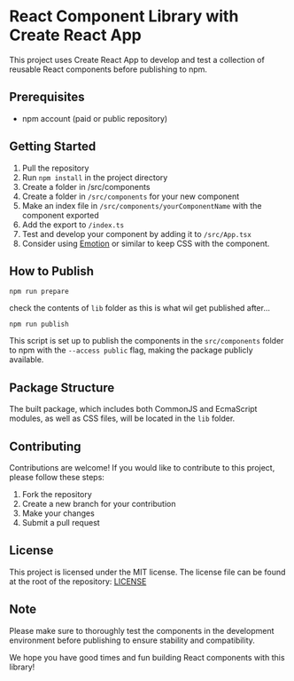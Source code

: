 # React Component Library with Create React App

This project uses Create React App to develop and test a collection of reusable React components before publishing to npm.

## Prerequisites
- npm account (paid or public repository)

## Getting Started
1. Pull the repository
2. Run `npm install` in the project directory
3. Create a folder in /src/components
4. Create a folder in `/src/components` for your new component
5. Make an index file in `/src/components/yourComponentName` with the component exported
6. Add the export to `/index.ts`
7. Test and develop your component by adding it to `/src/App.tsx`
8. Consider using [Emotion](https://emotion.sh/docs/introduction) or similar to keep CSS with the component.

## How to Publish
```npm run prepare```

check the contents of `lib` folder as this is what wil get published after...

```npm run publish```

This script is set up to publish the components in the `src/components` folder to npm with the `--access public` flag, making the package publicly available.

## Package Structure
The built package, which includes both CommonJS and EcmaScript modules, as well as CSS files, will be located in the `lib` folder.

## Contributing
Contributions are welcome! If you would like to contribute to this project, please follow these steps:
1. Fork the repository
2. Create a new branch for your contribution
3. Make your changes
4. Submit a pull request


## License
This project is licensed under the MIT license. The license file can be found at the root of the repository: [LICENSE](./LICENSE)

## Note
Please make sure to thoroughly test the components in the development environment before publishing to ensure stability and compatibility.

We hope you have good times and fun building React components with this library!